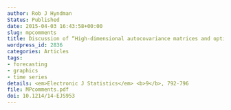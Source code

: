 ```yaml
---
author: Rob J Hyndman
Status: Published
date: 2015-04-03 16:43:58+00:00
slug: mpcomments
title: Discussion of “High-dimensional autocovariance matrices and optimal linear prediction”
wordpress_id: 2836
categories: Articles
tags:
- forecasting
- graphics
- time series
details: <em>Electronic J Statistics</em> <b>9</b>, 792-796
file: MPcomments.pdf
doi: 10.1214/14-EJS953
---
```

